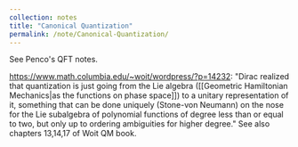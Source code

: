 ```yaml
---
collection: notes
title: "Canonical Quantization"
permalink: /note/Canonical-Quantization/
---
```

See Penco's QFT notes.

https://www.math.columbia.edu/~woit/wordpress/?p=14232:
"Dirac realized that quantization is just going from the Lie algebra ([[Geometric Hamiltonian Mechanics|as the functions on phase space]]) to a unitary representation of it, something that can be done uniquely (Stone-von Neumann) on the nose for the Lie subalgebra of polynomial functions of degree less than or equal to two, but only up to ordering ambiguities for higher degree."
See also chapters 13,14,17 of Woit QM book.